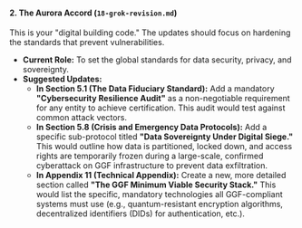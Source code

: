 #### **2. The Aurora Accord (`18-grok-revision.md`)**

This is your "digital building code." The updates should focus on hardening the standards that prevent vulnerabilities.

* **Current Role:** To set the global standards for data security, privacy, and sovereignty.
* **Suggested Updates:**
    * **In Section 5.1 (The Data Fiduciary Standard):** Add a mandatory **"Cybersecurity Resilience Audit"** as a non-negotiable requirement for any entity to achieve certification. This audit would test against common attack vectors.
    * **In Section 5.8 (Crisis and Emergency Data Protocols):** Add a specific sub-protocol titled **"Data Sovereignty Under Digital Siege."** This would outline how data is partitioned, locked down, and access rights are temporarily frozen during a large-scale, confirmed cyberattack on GGF infrastructure to prevent data exfiltration.
    * **In Appendix 11 (Technical Appendix):** Create a new, more detailed section called **"The GGF Minimum Viable Security Stack."** This would list the specific, mandatory technologies all GGF-compliant systems must use (e.g., quantum-resistant encryption algorithms, decentralized identifiers (DIDs) for authentication, etc.).

